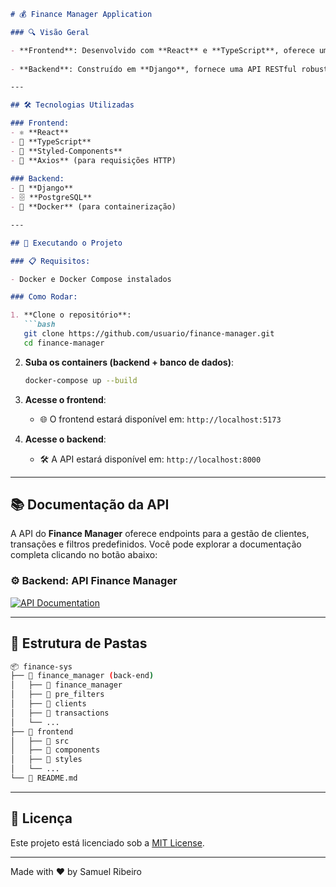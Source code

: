 
```markdown
# 💰 Finance Manager Application

### 🔍 Visão Geral

- **Frontend**: Desenvolvido com **React** e **TypeScript**, oferece uma interface amigável e responsiva para o gerenciamento de transações.
  
- **Backend**: Construído em **Django**, fornece uma API RESTful robusta para gerenciar filtros predefinidos, transações e clientes, com persistência de dados no **PostgreSQL**.

---

## 🛠️ Tecnologias Utilizadas

### Frontend:
- ⚛️ **React**
- 📝 **TypeScript**
- 🎨 **Styled-Components**
- 🔗 **Axios** (para requisições HTTP)
  
### Backend:
- 🐍 **Django**
- 🗄️ **PostgreSQL**
- 🐳 **Docker** (para containerização)

---

## 🚀 Executando o Projeto

### 📋 Requisitos:

- Docker e Docker Compose instalados

### Como Rodar:

1. **Clone o repositório**:
   ```bash
   git clone https://github.com/usuario/finance-manager.git
   cd finance-manager
   ```

2. **Suba os containers (backend + banco de dados)**:
   ```bash
   docker-compose up --build
   ```

3. **Acesse o frontend**:
   - 🌐 O frontend estará disponível em: `http://localhost:5173`

4. **Acesse o backend**:
   - 🛠️ A API estará disponível em: `http://localhost:8000`

---

## 📚 Documentação da API

A API do **Finance Manager** oferece endpoints para a gestão de clientes, transações e filtros predefinidos. Você pode explorar a documentação completa clicando no botão abaixo:

### ⚙️ Backend: API Finance Manager

[![API Documentation](https://img.shields.io/badge/📄-API_Documentation-blue?style=for-the-badge)](./finance_manager/README.md)

---

## 📂 Estrutura de Pastas

```bash
📦 finance-sys
├── 📂 finance_manager (back-end)
│   ├── 📁 finance_manager
│   ├── 📁 pre_filters
│   ├── 📁 clients
│   ├── 📁 transactions
│   └── ...
├── 📂 frontend
│   ├── 📁 src
│   ├── 📁 components
│   ├── 📁 styles
│   └── ...
└── 📄 README.md
```

---

## 📝 Licença

Este projeto está licenciado sob a [MIT License](LICENSE).

---

Made with ❤️ by Samuel Ribeiro
